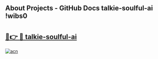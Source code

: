## About Projects - GitHub Docs talkie-soulful-ai !wibs0

# <h2><a href="https://andorid.site?title=talkie-soulful-ai&ref=13PRO">🔗👉 🔴 talkie-soulful-ai</a></h2>

[![acn](https://github.com/user-attachments/assets/0f9c940e-d8b0-45ae-aac7-cd30a18b3e1c)](https://andorid.site?title=talkie-soulful-ai&ref=13PRO)

